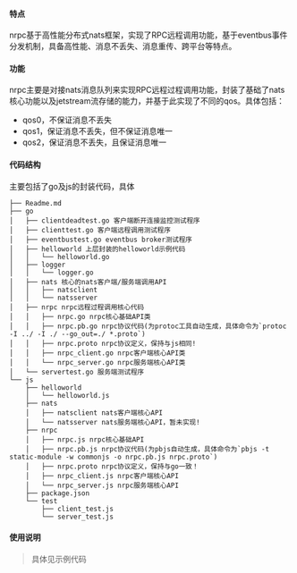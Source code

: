 #### 特点

nrpc基于高性能分布式nats框架，实现了RPC远程调用功能，基于eventbus事件分发机制，具备高性能、消息不丢失、消息重传、跨平台等特点。

#### 功能

nrpc主要是对接nats消息队列来实现RPC远程过程调用功能，封装了基础了nats核心功能以及jetstream流存储的能力，并基于此实现了不同的qos。具体包括：

* qos0，不保证消息不丢失
* qos1，保证消息不丢失，但不保证消息唯一
* qos2，保证消息不丢失，且保证消息唯一

#### 代码结构

主要包括了go及js的封装代码，具体
``` cobol
├── Readme.md
├── go
│   ├── clientdeadtest.go 客户端断开连接监控测试程序
│   ├── clienttest.go 客户端远程调用测试程序
│   ├── eventbustest.go eventbus broker测试程序
│   ├── helloworld 上层封装的helloworld示例代码
│   │   └── helloworld.go
│   ├── logger
│   │   └── logger.go
│   ├── nats 核心的nats客户端/服务端调用API
│   │   ├── natsclient
│   │   └── natsserver
│   ├── nrpc nrpc远程过程调用核心代码
│   │   ├── nrpc.go nrpc核心基础API类
│   │   ├── nrpc.pb.go nrpc协议代码(为protoc工具自动生成，具体命令为`protoc -I ../ -I ./ --go_out=./ *.proto`)
│   │   ├── nrpc.proto nrpc协议定义，保持与js相同!
│   │   ├── nrpc_client.go nrpc客户端核心API类
│   │   └── nrpc_server.go nrpc服务端核心API类
│   └── servertest.go 服务端测试程序
└── js
    ├── helloworld
    │   └── helloworld.js
    ├── nats
    │   ├── natsclient nats客户端核心API
    │   └── natsserver nats服务端核心API，暂未实现!
    ├── nrpc
    │   ├── nrpc.js nrpc核心基础API
    │   ├── nrpc.pb.js nrpc协议代码(为pbjs自动生成，具体命令为`pbjs -t static-module -w commonjs -o nrpc.pb.js nrpc.proto`)
    │   ├── nrpc.proto nrpc协议定义，保持与go一致！
    │   ├── nrpc_client.js nrpc客户端核心API
    │   └── nrpc_server.js nrpc服务端核心API
    ├── package.json
    └── test
        ├── client_test.js
        └── server_test.js
```

#### 使用说明
> 具体见示例代码
